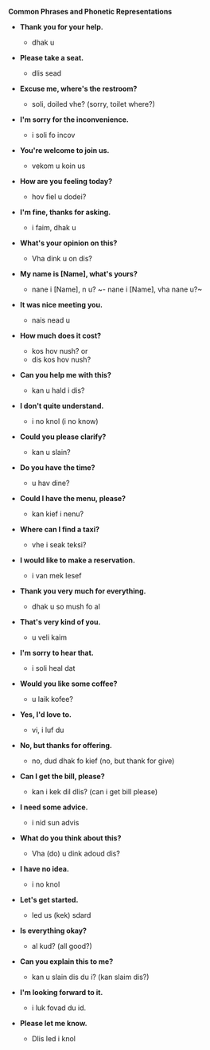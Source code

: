 **Common Phrases and Phonetic Representations**

- **Thank you for your help.**
  - dhak u

- **Please take a seat.**
  - dlis sead

- **Excuse me, where's the restroom?**
  - soli, doiled vhe? (sorry, toilet where?)

- **I'm sorry for the inconvenience.**
  - i soli fo incov 

- **You're welcome to join us.**
  - vekom u koin us

- **How are you feeling today?**
  - hov fiel u dodei?

- **I'm fine, thanks for asking.**
  - i faim, dhak u

- **What's your opinion on this?**
  - Vha dink u on dis?

- **My name is [Name], what's yours?**
  - nane i [Name], n u?
  ~- nane i [Name], vha nane u?~
 
- **It was nice meeting you.**
  - nais nead u

- **How much does it cost?**
  - kos hov nush? or
  - dis kos hov nush?

- **Can you help me with this?**
  - kan u hald i dis?

- **I don't quite understand.**
  - i no knol (i no know)

- **Could you please clarify?**
  - kan u slain?

- **Do you have the time?**
  - u hav dine?

- **Could I have the menu, please?**
  - kan kief i nenu?

- **Where can I find a taxi?**
  - vhe i seak teksi?

- **I would like to make a reservation.**
  - i van mek lesef

- **Thank you very much for everything.**
  - dhak u so mush fo al

- **That's very kind of you.**
  - u veli kaim

- **I'm sorry to hear that.**
  - i soli heal dat 

- **Would you like some coffee?**
  - u laik kofee?

- **Yes, I'd love to.**
  - vi, i luf du

- **No, but thanks for offering.**
  - no, dud dhak fo kief (no, but thank for give)

- **Can I get the bill, please?**
  - kan i kek dil dlis? (can i get bill please)

- **I need some advice.**
  - i nid sun advis

- **What do you think about this?**
  - Vha (do) u dink adoud dis?

- **I have no idea.**
  - i no knol

- **Let's get started.**
  - led us (kek) sdard

- **Is everything okay?**
  - al kud? (all good?)

- **Can you explain this to me?**
  - kan u slain dis du i? (kan slaim dis?)

- **I'm looking forward to it.**
  - i luk fovad du id.

- **Please let me know.**
  - Dlis led i knol

